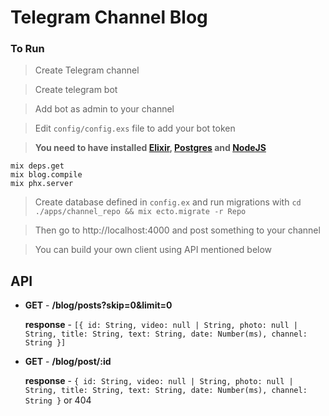 # Telegram Channel Blog


### To Run

> Create Telegram channel

> Create telegram bot

> Add bot as admin to your channel

> Edit `config/config.exs` file to add your bot token

> __You need to have installed [Elixir](https://elixir-lang.org/install.html), [Postgres](https://www.postgresql.org/download/) and [NodeJS](https://nodejs.org/en/download/package-manager/)__

```
mix deps.get
mix blog.compile
mix phx.server
```

> Create database defined in `config.ex` and run migrations with `cd ./apps/channel_repo && mix ecto.migrate -r Repo`

> Then go to http://localhost:4000 and post something to your channel

> You can build your own client using API mentioned below

## API

-  **GET** - **/blog/posts?skip=0&limit=0**

    **response** - ```[{
                id: String,
                video: null | String,
                photo: null | String,
                title: String,
                text: String,
                date: Number(ms),
                channel: String
            }]```

-  **GET** - **/blog/post/:id**

    **response** - ```{
                id: String,
                video: null | String,
                photo: null | String,
                title: String,
                text: String,
                date: Number(ms),
                channel: String
            }``` or 404
